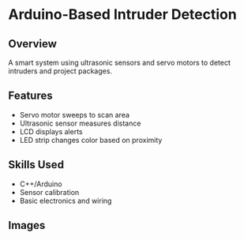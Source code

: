 # Arduino-Based Intruder Detection

## Overview
A smart system using ultrasonic sensors and servo motors to detect intruders and project packages.

## Features
- Servo motor sweeps to scan area
- Ultrasonic sensor measures distance
- LCD displays alerts
- LED strip changes color based on proximity

## Skills Used
- C++/Arduino
- Sensor calibration
- Basic electronics and wiring

## Images

